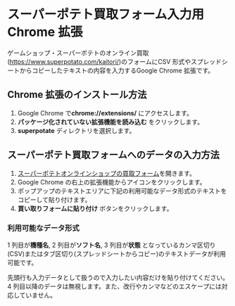 # スーパーポテト買取フォーム入力用Chrome 拡張

ゲームショップ・スーパーポテトのオンライン買取(https://www.superpotato.com/kaitori/)のフォームにCSV 形式やスプレッドシートからコピーしたテキストの内容を入力するGoogle Chrome 拡張です。

## Chrome 拡張のインストール方法

1. Google Chrome で**chrome://extensions/** にアクセスします。
2. **パッケージ化されていない拡張機能を読み込む** をクリックします。
3. **superpotate** ディレクトリを選択します。

## スーパーポテト買取フォームへのデータの入力方法

1. [スーパーポテトオンラインショップの買取フォーム](https://www.superpotato.com/kaitori/)を開きます。
2. Google Chrome の右上の拡張機能からアイコンをクリックします。
3. ポップアップのテキストエリアに下記の利用可能なデータ形式のテキストをコピーして貼り付けます。
4. **買い取りフォームに貼り付け** ボタンをクリックします。

### 利用可能なデータ形式

1 列目が**機種名**, 2 列目が**ソフト名**, 3 列目が**状態** となっているカンマ区切り(CSV)またはタブ区切り(スプレッドシートからコピー)のテキストデータが利用可能です。

先頭行も入力データとして扱うので入力したい内容だけを貼り付けてください。4 列目以降のデータは無視します。また、改行やカンマなどのエスケープには対応していません。

